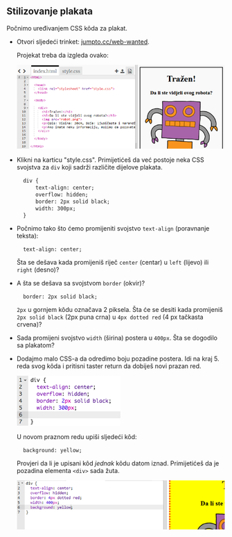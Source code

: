 ## Stilizovanje plakata

Počnimo uređivanjem CSS kôda za plakat.

+ Otvori sljedeći trinket: <a target="_blank" href="http://jumpto.cc/web-wanted">jumpto.cc/web-wanted</a>.
    
    Projekat treba da izgleda ovako:
    
    ![screenshot](images/wanted-starter.png)

+ Klikni na karticu "style.css". Primijetićeš da već postoje neka CSS svojstva za `div` koji sadrži različite dijelove plakata.
    
        div {
            text-align: center;
            overflow: hidden;
            border: 2px solid black;
            width: 300px;
        }   
        

+ Počnimo tako što ćemo promijeniti svojstvo `text-align` (poravnanje teksta):
    
        text-align: center;
        
    
    Šta se dešava kada promijeniš riječ `center` (centar) u `left` (lijevo) ili `right` (desno)?

+ A šta se dešava sa svojstvom `border` (okvir)?
    
        border: 2px solid black;
        
    
    `2px` u gornjem kôdu označava 2 piksela. Šta će se desiti kada promijeniš `2px solid black` (2px puna crna) u `4px dotted red` (4 px tačkasta crvena)?

+ Sada promijeni svojstvo `width` (širina) postera u `400px`. Šta se dogodilo sa plakatom?

+ Dodajmo malo CSS-a da odredimo boju pozadine postera. Idi na kraj 5. reda svog kôda i pritisni taster return da dobiješ novi prazan red.
    
    ![screenshot](images/wanted-newline.png)
    
    U novom praznom redu upiši sljedeći kôd:
    
        background: yellow;
        
    
    Provjeri da li je upisani kôd *jednak* kôdu datom iznad. Primijetićeš da je pozadina elementa `<div>` sada žuta.
    
    ![screenshot](images/wanted-background.png)